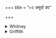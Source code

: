 +++
title = "०२ अमूर्या उप"

+++

<details><summary>Whitney</summary>

### Translation
2. They who are yonder at the sun, or together with whom is the sun—let  
them further our sacrifice.

### Notes
The verse is found further, without variant, in VS. (vi. 24 e).
</details>

<details><summary>Griffith</summary>

May yonder Waters near the Sun, or those wherewith the Sun is joined, Send forth this sacrifice of ours.
</details>
